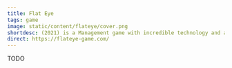 ```yaml
---
title: Flat Eye
tags: game
image: static/content/flateye/cover.png
shortdesc: (2021) is a Management game with incredible technology and a surprisingly deep story. By Monkey Moon & Raw Fury.
direct: https://flateye-game.com/
---
```


TODO
